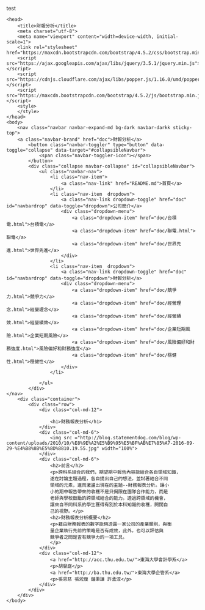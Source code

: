 test
<html leng = "en">

	<head>
		<title>財報分析</title>
		<meta charset="utf-8">
		<meta name="viewport" content="width=device-width, initial-scale=1">
		<link rel="stylesheet" href="https://maxcdn.bootstrapcdn.com/bootstrap/4.5.2/css/bootstrap.min.css">
		<script src="https://ajax.googleapis.com/ajax/libs/jquery/3.5.1/jquery.min.js"></script>
		<script src="https://cdnjs.cloudflare.com/ajax/libs/popper.js/1.16.0/umd/popper.min.js"></script>
		<script src="https://maxcdn.bootstrapcdn.com/bootstrap/4.5.2/js/bootstrap.min.js"></script>
		<style>
		</style>
	</head>
	<body>
		<nav class="navbar navbar-expand-md bg-dark navbar-darkk sticky-top">
		<a class="navbar-brand" href="doc">財報分析</a>
			<button class="navbar-toggler" type="button" data-toggle="collapse" data-target="#collapsibleNavbar">
				<span class="navbar-toggler-icon"></span>
			</button>
			<div class="collapse navbar-collapse" id="collapsibleNavbar">
				<ul class="navbar-nav">
					<li class="nav-item">
						<a class="nav-link" href="README.md">首頁</a>
					</li> 
					<li class="nav-item  dropdown">
						<a class="nav-link dropdown-toggle" href="doc" id="navbardrop" data-toggle="dropdown">公司簡介</a>
						<div class="dropdown-menu">
							<a class="dropdown-item" href="doc/台積電.html">台積電</a>
							<a class="dropdown-item" href="doc/聯電.html">聯電</a>
							<a class="dropdown-item" href="doc/世界先進.html">世界先進</a>
						</div>
					</li>
					<li class="nav-item  dropdown">
						<a class="nav-link dropdown-toggle" href="doc" id="navbardrop" data-toggle="dropdown">財報分析</a>
						<div class="dropdown-menu">
							<a class="dropdown-item" href="doc/競爭力.html">競爭力</a>
							<a class="dropdown-item" href="doc/經營理念.html">經營理念</a>
							<a class="dropdown-item" href="doc/經營績效.html">經營績效</a>
							<a class="dropdown-item" href="doc/企業短期風險.html">企業短期風險</a>
							<a class="dropdown-item" href="doc/風險偏好和財務強度.html">風險偏好和財務強度</a>
							<a class="dropdown-item" href="doc/穩健性.html">穩健性</a>
						</div>
					</li>
					   
				</ul>
			</div>  
	</nav>
		<div class="container">
			<div class="row">
				<div class="col-md-12">
					
					<h1>財務報表分析</h1> 
				</div>
				<div class="col-md-6">
					<img src ="http://blog.statementdog.com/blog/wp-content/uploads/2010/10/%E8%9E%A2%E5%B9%95%E5%BF%AB%E7%85%A7-2016-09-29-%E4%B8%8B%E5%8D%8810.19.55.jpg" width="100%">
				</div>
				<div class="col-md-6">
					<h2>前言</h2>
					<p>跨科系組合的我們，期望期中報告內容能結合各自領域知識，
					遂在討論主題過程，各自提出自己的想法，並試著結合不同
					領域的元素，進而激盪出現在的主題--財務報表分析。讓小
					小的期中報告帶來的收穫不是只侷限在團隊合作能力，而是
					老師與學校鼓勵的跨領域結合的能力。透過跨領域的機會，
					讓來自不同科系的學生獲得有別於本科知識的收穫，開闊自
					己的視野。</p>
					<h2>財務報表分析概要</h2>
					<p>藉由財務報表的數字能夠透露一家公司的產業類別，與衡
					量企業執行先前的策略是否有成效，此外，也可以評估與
					競爭者之間是否有競爭力的一項工具。
					</p>
				</div>
				<div class="col-md-12">
					<a href="http://acc.thu.edu.tw/">東海大學會計學系</a>
					<p>胡譽庭</p>
					<a href="http://ba.thu.edu.tw/">東海大學企管系</a>
					<p>張恩慈 張淞復 鍾秉謙 許孟淳</p>
				</div>
			</div>
		</div>
	</body>
</html>
